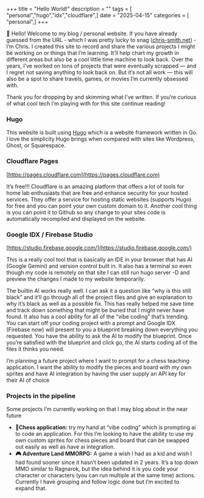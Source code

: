 +++
title = "Hello World!" 
description = "" 
tags = [ "personal","hugo","idx","cloudflare",] 
date = "2025-04-15" 
categories = [ "personal",]
+++

👋 Hello!  Welcome to my blog / personal website.  If you have already guessed from the URL - which I was pretty lucky to snag ([chris-smith.net](http://chris-smith.net)) - I’m Chris.  I created this site to record and share the various projects I might be working on or things that I’m learning.  It’ll help chart my growth in different areas but also be a cool little time machine to look back.  Over the years, I’ve worked on tons of projects that were eventually scrapped — and I regret not saving anything to look back on.  But it’s not all work — this will also be a spot to share travels, games, or movies I’m currently obsessed with.

Thank you for dropping by and skimming what I’ve written.  If you’re curious of what cool tech I’m playing with for this site continue reading!

### Hugo

This website is built using [Hugo](https://gohugo.io/) which is a website framework written in Go.  I love the simplicity Hugo brings when compared with sites like Wordpress, Ghost, or Squarespace. 

### Cloudflare Pages

[https://pages.cloudflare.com](https://pages.cloudflare.com)

It’s free!!!  Cloudflare is an amazing platform that offers a lot of tools for home lab enthusiasts that are free and enhance security for your hosted services.  They offer a service for hosting static websites (supports Hugo) for free and you can point your own custom domain to it. Another cool thing is you can point it to Github so any change to your sites code is automatically recompiled and displayed on the website.

### Google IDX / Firebase Studio

[https://studio.firebase.google.com/](https://studio.firebase.google.com/)

This is a really cool tool that is basically an IDE in your browser that has AI (Google Gemini) and version control built in.  It also has a terminal so even though my code is remotely on that site I can still run hugo server -D and preview the changes I made to my website temporarily.  

The builtin AI works really well.  I can ask it a question like “why is this still black” and it’ll go through all of the project files and give an explanation to why it’s black as well as a possible fix. This has really helped me save time and track down something that might be buried that I might never have found.  It also has a cool ability for all of the “vibe coding” that’s trending.  You can start off your coding project with a prompt and Google IDX (Firebase now) will present to you a blueprint breaking down everything you requested.  You have the ability to ask the AI to modify the blueprint.  Once you’re satisfied with the blueprint and click go, the AI starts coding all of the files it thinks you need.

I’m planning a future project where I want to prompt for a chess teaching application.  I want the ability to modify the pieces and board with my own sprites and have AI integration by having the user supply an API key for their AI of choice

### Projects in the pipeline

Some projects I’m currently working on that I may blog about in the near future

- **🤖Chess application:** try my hand at “vibe coding” which is prompting ai to code an application. For this I’m looking to have the ability to use my own custom sprites for chess pieces and board that can be swapped out easily as well as have ai integration.
- **🎮 Adventure Land MMORPG:**  A game a wish I had as a kid and wish I had found sooner since it hasn’t been updated in 2 years.  It’s a top down MMO similar to Ragnarok, but the idea behind it is you code your character or characters (you can run multiple at the same time) actions.  Currently I have grouping and follow logic done but I’m excited to expand that.